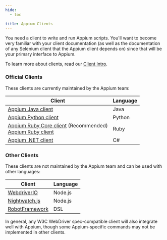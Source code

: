 ```yaml
---
hide:
  - toc

title: Appium Clients
---
```


You need a client to write and run Appium scripts. You'll want to become very
familiar with your client documentation (as well as the documentation of any Selenium client that
the Appium client depends on) since that will be your primary interface to Appium.

To learn more about clients, read our [Client Intro](../intro/clients.md).

### Official Clients

These clients are currently maintained by the Appium team:

|Client|Language|
|-|-|
|[Appium Java client](https://github.com/appium/java-client)|Java|
|[Appium Python client](https://github.com/appium/python-client)|Python|
|[Appium Ruby Core client](https://github.com/appium/ruby_lib_core) (Recommended)<br>[Appium Ruby client](https://github.com/appium/ruby_lib)|Ruby|
|[Appium .NET client](https://github.com/appium/dotnet-client)|C#|

### Other Clients

These clients are not maintained by the Appium team and can be used with other languages:

|Client|Language|
|-|-|
|[WebdriverIO](https://webdriver.io/docs/appium)|Node.js|
|[Nightwatch.js](https://nightwatchjs.org/guide/mobile-app-testing/introduction.html)|Node.js|
|[RobotFramework](https://github.com/serhatbolsu/robotframework-appiumlibrary)|DSL|

In general, any W3C WebDriver spec-compatible client will also integrate well with Appium, though
some Appium-specific commands may not be implemented in other clients.
